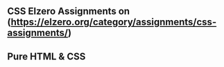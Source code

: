## CSS Elzero Assignments on (https://elzero.org/category/assignments/css-assignments/)
## Pure HTML & CSS  
